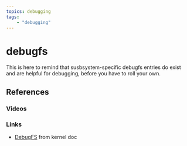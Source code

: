 ```yaml
---
topics: debugging
tags:
    - "debugging"
---
```


# debugfs

This is here to remind that susbsystem-specific debugfs entries do exist and are helpful for debugging, before you have to roll your own.

## References

### Videos

### Links

- [DebugFS](https://docs.kernel.org/filesystems/debugfs.html) from kernel doc
